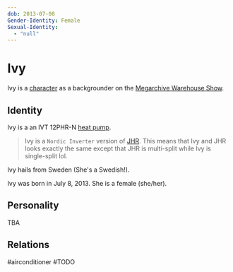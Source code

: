 ```yaml
---
dob: 2013-07-08
Gender-Identity: Female
Sexual-Identity:
  - "null"
---
```

# Ivy

Ivy is a [character](Characters.md) as a backgrounder on the [Megarchive Warehouse Show](Megarchive%20Warehouse%20Show.md).
## Identity

Ivy is a an IVT 12PHR-N [heat pump](../../Species/Air%20Conditioners.md).

> Ivy is a `Nordic Inverter` version of [JHR](../../Characters/Air%20Conditioners/AEX.md). This means that Ivy and JHR looks exactly the same except that JHR is multi-split while Ivy is single-split lol.

Ivy hails from Sweden (She's a Swedish!).

Ivy was born in July 8, 2013. She is a female (she/her).

## Personality
TBA

## Relations

#airconditioner #TODO 